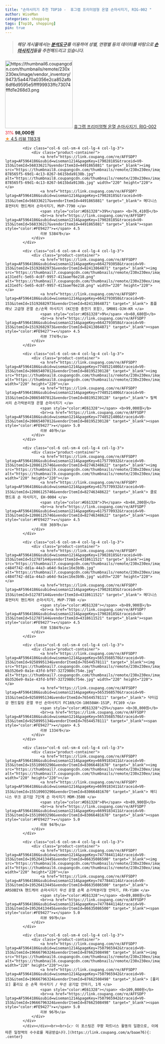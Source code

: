 ```yaml
---
title: "손마사지기 추천 TOP10 -  휴그랩 프리미엄형 온열 손마사지기, RIG-002 "
author: WiseMan
categories: shopping
tags: [Top10, shopping]
pin: true
---
```


> ##### 해당 게시물에서는 [**분석도구**](https://itemscout.io/)를 이용하여 **성별**, **연령별** 등의 데이터를 바탕으로 [**손마사지기**](https://link.coupang.com/a/baae76)들을 추천해드리고 있습니다.
<div class="container"><div class="row">
            <div class="col-6 col-sm-4 col-lg-4 col-lg-3">
                <div class="product-container">
                    <a href="https://link.coupang.com/re/AFFSDP?lptag=AF5964186&subid=wiseman1214&pageKey=6453677759&traceid=V0-153&itemId=14019558618&vendorItemId=86839434470" target="_blank"><img src="https://thumbnail6.coupangcdn.com/thumbnails/remote/230x230ex/image/vendor_inventory/9473/5a4470a0356e2ca852afb6df6d9595e5ffff99933ffc73074fffd1e268d3.png" alt="https://thumbnail6.coupangcdn.com/thumbnails/remote/230x230ex/image/vendor_inventory/9473/5a4470a0356e2ca852afb6df6d9595e5ffff99933ffc73074fffd1e268d3.png" width="220" height="220"></a>
                    <a href="https://link.coupang.com/re/AFFSDP?lptag=AF5964186&subid=wiseman1214&pageKey=6453677759&traceid=V0-153&itemId=14019558618&vendorItemId=86839434470" target="_blank"> 휴그랩 프리미엄형 온열 손마사지기, RIG-002 </a>
                    <span style="color:#E61328">31%</span> <b>98,000원</b>
                    <br><a href="https://link.coupang.com/re/AFFSDP?lptag=AF5964186&subid=wiseman1214&pageKey=6453677759&traceid=V0-153&itemId=14019558618&vendorItemId=86839434470" target="_blank"><span style="color:#FE9427">★</span> 4.5
                    리뷰 1183개</a>
                </div>
            </div>
            
            <div class="col-6 col-sm-4 col-lg-4 col-lg-3">
                <div class="product-container">
                    <a href="https://link.coupang.com/re/AFFSDP?lptag=AF5964186&subid=wiseman1214&pageKey=179028185&traceid=V0-153&itemId=568336217&vendorItemId=4491865881" target="_blank"><img src="https://thumbnail8.coupangcdn.com/thumbnails/remote/230x230ex/image/retail/images/5482013821235090-878565f5-69d1-4c13-8267-b615bda9138b.jpg" alt="https://thumbnail8.coupangcdn.com/thumbnails/remote/230x230ex/image/retail/images/5482013821235090-878565f5-69d1-4c13-8267-b615bda9138b.jpg" width="220" height="220"></a>
                    <a href="https://link.coupang.com/re/AFFSDP?lptag=AF5964186&subid=wiseman1214&pageKey=179028185&traceid=V0-153&itemId=568336217&vendorItemId=4491865881" target="_blank"> 메디니스 휴먼터치 핸드케어 손마사지기, MVP-7790 </a>
                    <span style="color:#E61328">39%</span> <b>76,410원</b>
                    <br><a href="https://link.coupang.com/re/AFFSDP?lptag=AF5964186&subid=wiseman1214&pageKey=179028185&traceid=V0-153&itemId=568336217&vendorItemId=4491865881" target="_blank"><span style="color:#FE9427">★</span> 4.5
                    리뷰 5384개</a>
                </div>
            </div>
            
            <div class="col-6 col-sm-4 col-lg-4 col-lg-3">
                <div class="product-container">
                    <a href="https://link.coupang.com/re/AFFSDP?lptag=AF5964186&subid=wiseman1214&pageKey=6642793058&traceid=V0-153&itemId=15192682973&vendorItemId=82413864871" target="_blank"><img src="https://thumbnail7.coupangcdn.com/thumbnails/remote/230x230ex/image/retail/images/9182475714871872-a131edfc-5e65-4c8f-9957-413aaef6e218.png" alt="https://thumbnail7.coupangcdn.com/thumbnails/remote/230x230ex/image/retail/images/9182475714871872-a131edfc-5e65-4c8f-9957-413aaef6e218.png" width="220" height="220"></a>
                    <a href="https://link.coupang.com/re/AFFSDP?lptag=AF5964186&subid=wiseman1214&pageKey=6642793058&traceid=V0-153&itemId=15192682973&vendorItemId=82413864871" target="_blank"> 홈플래닛 고급형 온열 손/손목 마사지기 (KC인증 충전기 포함), SM001-OJH-KR </a>
                    <span style="color:#E61328">9%</span> <b>60,680원</b>
                    <br><a href="https://link.coupang.com/re/AFFSDP?lptag=AF5964186&subid=wiseman1214&pageKey=6642793058&traceid=V0-153&itemId=15192682973&vendorItemId=82413864871" target="_blank"><span style="color:#FE9427">★</span> 4.5
                    리뷰 774개</a>
                </div>
            </div>
            
            <div class="col-6 col-sm-4 col-lg-4 col-lg-3">
                <div class="product-container">
                    <a href="https://link.coupang.com/re/AFFSDP?lptag=AF5964186&subid=wiseman1214&pageKey=7748521400&traceid=V0-153&itemId=20865407012&vendorItemId=88195230128" target="_blank"><img src="https://thumbnail8.coupangcdn.com/thumbnails/remote/230x230ex/image/vendor_inventory/5fcb/35af642f84d04d00b4b5dcce6668d5e4855b0f2f363a1541e88ce3aa193b.jpg" alt="https://thumbnail8.coupangcdn.com/thumbnails/remote/230x230ex/image/vendor_inventory/5fcb/35af642f84d04d00b4b5dcce6668d5e4855b0f2f363a1541e88ce3aa193b.jpg" width="220" height="220"></a>
                    <a href="https://link.coupang.com/re/AFFSDP?lptag=AF5964186&subid=wiseman1214&pageKey=7748521400&traceid=V0-153&itemId=20865407012&vendorItemId=88195230128" target="_blank"> 릴렉서리 손가락분리형 온열 손마사지기 </a>
                    <span style="color:#E61328"></span> <b>99,000원</b>
                    <br><a href="https://link.coupang.com/re/AFFSDP?lptag=AF5964186&subid=wiseman1214&pageKey=7748521400&traceid=V0-153&itemId=20865407012&vendorItemId=88195230128" target="_blank"><span style="color:#FE9427">★</span> 5.0
                    리뷰 40개</a>
                </div>
            </div>
            
            <div class="col-6 col-sm-4 col-lg-4 col-lg-3">
                <div class="product-container">
                    <a href="https://link.coupang.com/re/AFFSDP?lptag=AF5964186&subid=wiseman1214&pageKey=6175770932&traceid=V0-153&itemId=12086125746&vendorItemId=82746348622" target="_blank"><img src="https://thumbnail9.coupangcdn.com/thumbnails/remote/230x230ex/image/vendor_inventory/4367/e52db21d6df33614d368e547c6d6b415777cd8fb190781c42a9cf1e0f700.jpg" alt="https://thumbnail9.coupangcdn.com/thumbnails/remote/230x230ex/image/vendor_inventory/4367/e52db21d6df33614d368e547c6d6b415777cd8fb190781c42a9cf1e0f700.jpg" width="220" height="220"></a>
                    <a href="https://link.coupang.com/re/AFFSDP?lptag=AF5964186&subid=wiseman1214&pageKey=6175770932&traceid=V0-153&itemId=12086125746&vendorItemId=82746348622" target="_blank"> 클로 핸드휴 손 마사지기, EH-0004 </a>
                    <span style="color:#E61328">3%</span> <b>84,200원</b>
                    <br><a href="https://link.coupang.com/re/AFFSDP?lptag=AF5964186&subid=wiseman1214&pageKey=6175770932&traceid=V0-153&itemId=12086125746&vendorItemId=82746348622" target="_blank"><span style="color:#FE9427">★</span> 4.5
                    리뷰 369개</a>
                </div>
            </div>
            
            <div class="col-6 col-sm-4 col-lg-4 col-lg-3">
                <div class="product-container">
                    <a href="https://link.coupang.com/re/AFFSDP?lptag=AF5964186&subid=wiseman1214&pageKey=179028185&traceid=V0-153&itemId=512787144&vendorItemId=4318611521" target="_blank"><img src="https://thumbnail7.coupangcdn.com/thumbnails/remote/230x230ex/image/retail/images/7985418517673505-c484f742-dd1a-44a3-a64d-9a1ec16e3b9b.jpg" alt="https://thumbnail7.coupangcdn.com/thumbnails/remote/230x230ex/image/retail/images/7985418517673505-c484f742-dd1a-44a3-a64d-9a1ec16e3b9b.jpg" width="220" height="220"></a>
                    <a href="https://link.coupang.com/re/AFFSDP?lptag=AF5964186&subid=wiseman1214&pageKey=179028185&traceid=V0-153&itemId=512787144&vendorItemId=4318611521" target="_blank"> 메디니스 휴먼터치 핸드케어 손마사지기, MVP-7780 </a>
                    <span style="color:#E61328"></span> <b>89,900원</b>
                    <br><a href="https://link.coupang.com/re/AFFSDP?lptag=AF5964186&subid=wiseman1214&pageKey=179028185&traceid=V0-153&itemId=512787144&vendorItemId=4318611521" target="_blank"><span style="color:#FE9427">★</span> 4.5
                    리뷰 5384개</a>
                </div>
            </div>
            
            <div class="col-6 col-sm-4 col-lg-4 col-lg-3">
                <div class="product-container">
                    <a href="https://link.coupang.com/re/AFFSDP?lptag=AF5964186&subid=wiseman1214&pageKey=5653568570&traceid=V0-153&itemId=9258995134&vendorItemId=76544578111" target="_blank"><img src="https://thumbnail7.coupangcdn.com/thumbnails/remote/230x230ex/image/retail/images/4449295846145487-6b3526e9-0a1e-43fd-bf97-3272980c754e.jpg" alt="https://thumbnail7.coupangcdn.com/thumbnails/remote/230x230ex/image/retail/images/4449295846145487-6b3526e9-0a1e-43fd-bf97-3272980c754e.jpg" width="220" height="220"></a>
                    <a href="https://link.coupang.com/re/AFFSDP?lptag=AF5964186&subid=wiseman1214&pageKey=5653568570&traceid=V0-153&itemId=9258995134&vendorItemId=76544578111" target="_blank"> 닥터김강 핸드힐링 온열 무선 손마사지기 FC169/CH-18650AH-1S1P, FC169 </a>
                    <span style="color:#E61328">25%</span> <b>38,800원</b>
                    <br><a href="https://link.coupang.com/re/AFFSDP?lptag=AF5964186&subid=wiseman1214&pageKey=5653568570&traceid=V0-153&itemId=9258995134&vendorItemId=76544578111" target="_blank"><span style="color:#FE9427">★</span> 4.5
                    리뷰 1334개</a>
                </div>
            </div>
            
            <div class="col-6 col-sm-4 col-lg-4 col-lg-3">
                <div class="product-container">
                    <a href="https://link.coupang.com/re/AFFSDP?lptag=AF5964186&subid=wiseman1214&pageKey=6699183411&traceid=V0-153&itemId=15510903290&vendorItemId=83066481670" target="_blank"><img src="https://thumbnail7.coupangcdn.com/thumbnails/remote/230x230ex/image/vendor_inventory/1ed7/815eaf49d68abcaed54cb35d3f704a38874f7dc57a7f4409c1251df425d4.jpg" alt="https://thumbnail7.coupangcdn.com/thumbnails/remote/230x230ex/image/vendor_inventory/1ed7/815eaf49d68abcaed54cb35d3f704a38874f7dc57a7f4409c1251df425d4.jpg" width="220" height="220"></a>
                    <a href="https://link.coupang.com/re/AFFSDP?lptag=AF5964186&subid=wiseman1214&pageKey=6699183411&traceid=V0-153&itemId=15510903290&vendorItemId=83066481670" target="_blank"> 메디니스 무크 공기압 7단계 손 마사지기 MDM-3500 </a>
                    <span style="color:#E61328">8%</span> <b>89,900원</b>
                    <br><a href="https://link.coupang.com/re/AFFSDP?lptag=AF5964186&subid=wiseman1214&pageKey=6699183411&traceid=V0-153&itemId=15510903290&vendorItemId=83066481670" target="_blank"><span style="color:#FE9427">★</span> 5.0
                    리뷰 94개</a>
                </div>
            </div>
            
            <div class="col-6 col-sm-4 col-lg-4 col-lg-3">
                <div class="product-container">
                    <a href="https://link.coupang.com/re/AFFSDP?lptag=AF5964186&subid=wiseman1214&pageKey=7477844114&traceid=V0-153&itemId=19526413445&vendorItemId=86635086500" target="_blank"><img src="https://thumbnail6.coupangcdn.com/thumbnails/remote/230x230ex/image/vendor_inventory/483f/0db4768b1d10b8297db6e13a65e2e529cbe2eaed9a3f24b108626479268e.jpg" alt="https://thumbnail6.coupangcdn.com/thumbnails/remote/230x230ex/image/vendor_inventory/483f/0db4768b1d10b8297db6e13a65e2e529cbe2eaed9a3f24b108626479268e.jpg" width="220" height="220"></a>
                    <a href="https://link.coupang.com/re/AFFSDP?lptag=AF5964186&subid=wiseman1214&pageKey=7477844114&traceid=V0-153&itemId=19526413445&vendorItemId=86635086500" target="_blank"> ARSOBIYA 핸드케어 손마사지기 무선 온열 손목 손가락분리형 안마기, FR-Y18H </a>
                    <span style="color:#E61328"></span> <b>89,800원</b>
                    <br><a href="https://link.coupang.com/re/AFFSDP?lptag=AF5964186&subid=wiseman1214&pageKey=7477844114&traceid=V0-153&itemId=19526413445&vendorItemId=86635086500" target="_blank"><span style="color:#FE9427">★</span> 5.0
                    리뷰 99개</a>
                </div>
            </div>
            
            <div class="col-6 col-sm-4 col-lg-4 col-lg-3">
                <div class="product-container">
                    <a href="https://link.coupang.com/re/AFFSDP?lptag=AF5964186&subid=wiseman1214&pageKey=7507965942&traceid=V0-153&itemId=19666796324&vendorItemId=87662508498" target="_blank"><img src="https://thumbnail6.coupangcdn.com/thumbnails/remote/230x230ex/image/vendor_inventory/6069/cdb65b2aa95e33f34b1a72698b886b735c8976bb02e60d78fd58647499a2.jpg" alt="https://thumbnail6.coupangcdn.com/thumbnails/remote/230x230ex/image/vendor_inventory/6069/cdb65b2aa95e33f34b1a72698b886b735c8976bb02e60d78fd58647499a2.jpg" width="220" height="220"></a>
                    <a href="https://link.coupang.com/re/AFFSDP?lptag=AF5964186&subid=wiseman1214&pageKey=7507965942&traceid=V0-153&itemId=19666796324&vendorItemId=87662508498" target="_blank"> [풀리오] 풀리오 손 손목 마사지기 / 무선 공기압 안마기, 1개 </a>
                    <span style="color:#E61328"></span> <b>109,000원</b>
                    <br><a href="https://link.coupang.com/re/AFFSDP?lptag=AF5964186&subid=wiseman1214&pageKey=7507965942&traceid=V0-153&itemId=19666796324&vendorItemId=87662508498" target="_blank"><span style="color:#FE9427">★</span> 5.0
                    리뷰 96개</a>
                </div>
            </div>
            </div></div><br><br>[👉 이 포스팅은 쿠팡 파트너스 활동의 일환으로, 이에 따른 일정액의 수수료를 제공받습니다.](https://link.coupang.com/a/baae76){: .center}